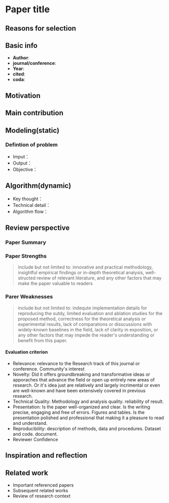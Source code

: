 # Paper title


## Reasons for selection


## Basic info
- **Author**: 
- **journal/conference**: 
- **Year**: 
- **cited**: 
- **coda**: 

## Motivation

## Main contribution

## Modeling(static)
### Defintion of problem
- Imput：
- Output：
- Objective：

## Algorithm(dynamic)
- Key thought：
- Technical detail：
- Algorithm flow：

## Review perspective

### Paper Summary

### Paper Strengths
> include but not limited to: innovative and practical methodology, insightful empirical findings or in-depth theoretical analysis, well-structed review of relevant literature, and any other factors that may make the paper valuable to readers

### Parer Weaknesses
> include but not limited to: indequte implementation details for reproducing the sutdy, limited evaluation and ablation studies for the proposed method, correctness for the theoretical analysis or experimental results, lack of comparations or disscussions with widely-known baselines in the field, lack of clarity in exposition, or any other factors that may impede the reader's understanding or benefit from this paper.

#### Evaluation criterion
* Relevance: relevance to the Research track of this journal or conference. Community's interest
* Novelty: Did it offers groundbreaking and transformative ideas or apporaches that advance the field or open up entirely new areas of research. Or it's idea just are relatively and largely incrimental or even are well-known and have been extensively covered in previous research.
* Technical Quality: Methodology and analysis quality. reliability of result.
* Presentation: Is the paper well-organized and clear. Is the writing precise, engaging and free of errors. Figures and tables. Is the presentation polished and professional that making it a pleasure to read and understand.
* Reproducibility: description of methods, data and procedures. Dataset and code. document.
* Reviewer Confidence

## Inspiration and reflection

## Related work
- Important referenced papers
- Subsequent related works
- Review of research context